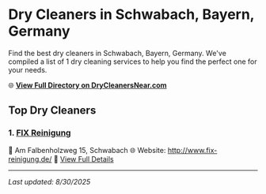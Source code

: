 # Dry Cleaners in Schwabach, Bayern, Germany

Find the best dry cleaners in Schwabach, Bayern, Germany. We've compiled a list of 1 dry cleaning services to help you find the perfect one for your needs.

🌐 **[View Full Directory on DryCleanersNear.com](https://drycleanersnear.com/city/Germany/Bayern/Schwabach)**

## Top Dry Cleaners

### 1. [FIX Reinigung](https://drycleanersnear.com/dryCleaner/68b10a6af5ec332d9a7bdd8f/fix-reinigung)
📍 Am Falbenholzweg 15, Schwabach
🌐 Website: http://www.fix-reinigung.de/
🔗 [View Full Details](https://drycleanersnear.com/dryCleaner/68b10a6af5ec332d9a7bdd8f/fix-reinigung)


---

*Last updated: 8/30/2025*

